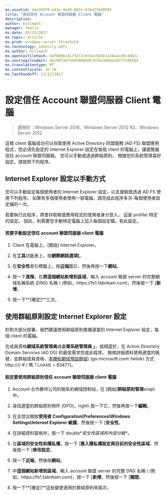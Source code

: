 ```yaml
---
ms.assetid: 4ae26970-e42e-4e69-887a-b16d2f8d0695
title: "設定信任 Account 聯盟伺服器 Client 電腦"
description: 
author: billmath
manager: femila
ms.date: 05/31/2017
ms.topic: article
ms.prod: windows-server-threshold
ms.technology: identity-adfs
ms.author: billmath
ms.openlocfilehash: bdfb086c8177e72c074ac5b5b1a38aac49c4082c
ms.sourcegitcommit: db290fa07e9d50686667bfba3969e20377548504
ms.translationtype: MT
ms.contentlocale: zh-TW
ms.lasthandoff: 12/12/2017
---
```

# <a name="configure-client-computers-to-trust-the-account-federation-server"></a>設定信任 Account 聯盟伺服器 Client 電腦

>適用於：Windows Server 2016、Windows Server 2012 R2、Windows Server 2012

這樣 client 電腦成功可以存取使用 Active Directory 同盟服務 \(AD FS\) 聯盟應用程式，您必須先設定的 Internet Explorer 設定在每個 client 的電腦上，讓瀏覽器信任 account 聯盟伺服器。 您可以手動或透過群組原則、 根據您的系統管理喜好設定，請按照下列程序。  
  
## <a name="configuring-internet-explorer-settings-manually"></a>Internet Explorer 設定以手動方式  
您可以手動設定每個使用者的 Internet Explorer 設定，以支援聯盟透過 AD FS 使用下列程序。 如果有多個使用者使用一部電腦，請完成此程序多次-每個使用者設定檔的一次。  
  
若要執行此程序，將會存取聯盟應用程式的使用者身分登入。 這是 profile\ 特定的設定。 因此，則需要您手動特定電腦上加入每個設定檔，有此設定。  
  
#### <a name="to-manually-configure-client-computers-to-trust-the-account-federation-server"></a>若要手動設定信任 account 聯盟伺服器 client 電腦  
  
1.  Client 在電腦上，[開始] Internet Explorer。  
  
2.  在**工具**功能表上，按**網際網路選項]**。  
  
3.  在**安全性**索引標籤上，按**近端**圖示，然後再按一下**網站**。  
  
4.  按一下**進階**，在**將這個網站新增到區域**，輸入 account 聯盟 server 的完整網域名稱系統 \(DNS\) 名稱 \ (例如，https:\/\/fs1.fabrikam.com\)，然後按一下 [**新增**。  
  
5.  按一下**[確定]**三次。  
  
## <a name="configuring-internet-explorer-settings-by-using-group-policy"></a>使用群組原則設定 Internet Explorer 設定  
針對大部分部署，我們建議使用群組原則推播適當的 Internet Explorer 設定，每個 client 的電腦。  
  
在成員資格**網域系統管理員**或**企業系統管理員 」**，或相當於，在 Active Directory Domain Services \(AD DS\) 的最低需求完成此程序。  檢視詳細資料使用適當的帳號，並群組成員資格，[本機和網域預設群組](https://go.microsoft.com/fwlink/?LinkId=83477)\ (go.microsoft.com\ fwlink\ 方式 http:///\/ # / 嗎？LinkId\ = 83477\)。   
  
#### <a name="to-configure-client-computers-to-trust-the-account-federation-server-by-using-group-policy"></a>設定要使用群組原則信任 account 聯盟伺服器 client 電腦  
  
1.  Account 合作夥伴公司的樹系的網域控制站，在 [開始]**群組原則管理**snap\ 中。  
  
2.  尋找適當的群組原則物件 \(GPO\)，right\ 按一下它，然後再按一下**編輯**。  
  
3.  在主控台開放**使用者 Configuration\\Preferences\\Windows Settings\\Internet Explorer 維護**，然後按一下 [**安全性**。  
  
4.  在詳細資料窗格中，按一下 double\**安全性區域和內容分級**。  
  
5.  在**區域的安全性和隱私權**，按一下 [**匯入隱私權設定與目前的安全性區域**，然後按一下 [**修改設定**。  
  
6.  按一下**近端**，然後按**網站**。  
  
7.  中**這個網站新增到區域**，輸入 account 聯盟 server 的完整 DNS 名稱 \ (例如，https:\/\/fs1.fabrikam.com\)，按一下 [**新增**，然後按一下 [**關閉**。  
  
8.  按一下**[確定]**這些變更適用於群組原則來兩次。  
  
